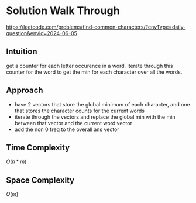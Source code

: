 # Solution Walk Through
https://leetcode.com/problems/find-common-characters/?envType=daily-question&envId=2024-06-05

## Intuition
get a counter for each letter occurence in a word. iterate through this counter for the word to get the min for each character over all the words.

## Approach
- have 2 vectors that store the global minimum of each character, and one that stores the character counts for the current words
- iterate through the vectors and replace the global min with the min between that vector and the current word vector
- add the non 0 freq to the overall ans vector

## Time Complexity
$O(n * m)$

## Space Complexity
$O(m)$



